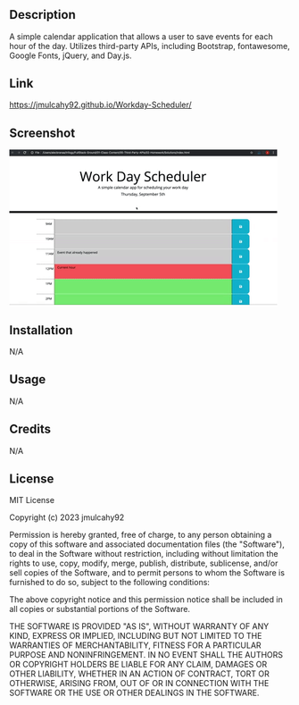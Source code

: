 # <Workday Scheduler>

## Description

A simple calendar application that allows a user to save events for each hour of the day. Utilizes third-party APIs, including Bootstrap, fontawesome, Google Fonts, jQuery, and Day.js.

## Link

https://jmulcahy92.github.io/Workday-Scheduler/

## Screenshot

![Screenshot of Workday Scheduler webpage](./assets/05-third-party-apis-homework-demo.gif)

## Installation

N/A

## Usage

N/A

## Credits

N/A

## License

MIT License

Copyright (c) 2023 jmulcahy92

Permission is hereby granted, free of charge, to any person obtaining a copy
of this software and associated documentation files (the "Software"), to deal
in the Software without restriction, including without limitation the rights
to use, copy, modify, merge, publish, distribute, sublicense, and/or sell
copies of the Software, and to permit persons to whom the Software is
furnished to do so, subject to the following conditions:

The above copyright notice and this permission notice shall be included in all
copies or substantial portions of the Software.

THE SOFTWARE IS PROVIDED "AS IS", WITHOUT WARRANTY OF ANY KIND, EXPRESS OR
IMPLIED, INCLUDING BUT NOT LIMITED TO THE WARRANTIES OF MERCHANTABILITY,
FITNESS FOR A PARTICULAR PURPOSE AND NONINFRINGEMENT. IN NO EVENT SHALL THE
AUTHORS OR COPYRIGHT HOLDERS BE LIABLE FOR ANY CLAIM, DAMAGES OR OTHER
LIABILITY, WHETHER IN AN ACTION OF CONTRACT, TORT OR OTHERWISE, ARISING FROM,
OUT OF OR IN CONNECTION WITH THE SOFTWARE OR THE USE OR OTHER DEALINGS IN THE
SOFTWARE.